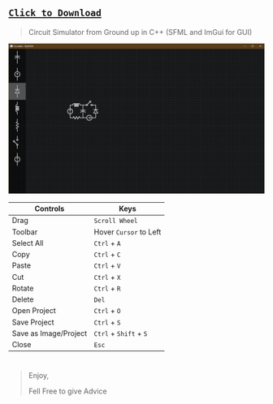 ## [`Click to Download`](https://irfan-james.itch.io/circuit-simulator)


> Circuit Simulator from Ground up in C++ (SFML and ImGui for GUI)



![](https://github.com/IrfanJames/CircuitSimulator_SFML/blob/main/Debug/Snapshot.png)

| Controls  | Keys  |
| ------------ | ------------ |
|  Drag |  `Scroll Wheel` |
|  Toolbar |  Hover `Cursor` to Left |
|  Select All |  `Ctrl` + `A` |
|  Copy |  `Ctrl` + `C` |
|  Paste |  `Ctrl` + `V` |
|  Cut |  `Ctrl` + `X` |
|  Rotate |  `Ctrl` + `R` |
|  Delete |  `Del` |
|  Open Project | `Ctrl` + `O` |
|  Save Project |  `Ctrl` + `S` |
|Save as Image/Project| `Ctrl` + `Shift` + `S`|
|  Close |  `Esc` |
#
> Enjoy,
>
> Fell Free to give Advice
